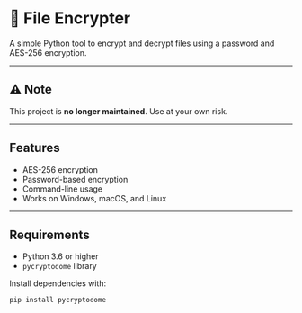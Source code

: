 # 🔐 File Encrypter

A simple Python tool to encrypt and decrypt files using a password and AES-256 encryption.

---

## ⚠️ Note

This project is **no longer maintained**. Use at your own risk.

---

## Features

- AES-256 encryption  
- Password-based encryption  
- Command-line usage  
- Works on Windows, macOS, and Linux  

---

## Requirements

- Python 3.6 or higher  
- `pycryptodome` library  

Install dependencies with:

```bash
pip install pycryptodome